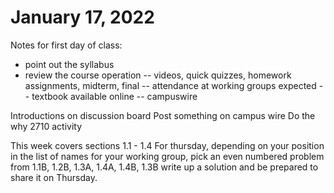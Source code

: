 # January 17, 2022

Notes for first day of class:

- point out the syllabus
- review the course operation
    -- videos, quick quizzes, homework assignments, midterm, final
    -- attendance at working groups expected
    -- textbook available online
    -- campuswire

Introductions on discussion board
Post something on campus wire
Do the why 2710 activity
 
This week covers sections 1.1 - 1.4
For thursday, depending on your position in the list of names for your working group,
pick an even numbered problem from 
1.1B, 1.2B, 1.3A, 1.4A, 1.4B,  1.3B
write up a solution and be prepared to share it on Thursday.


